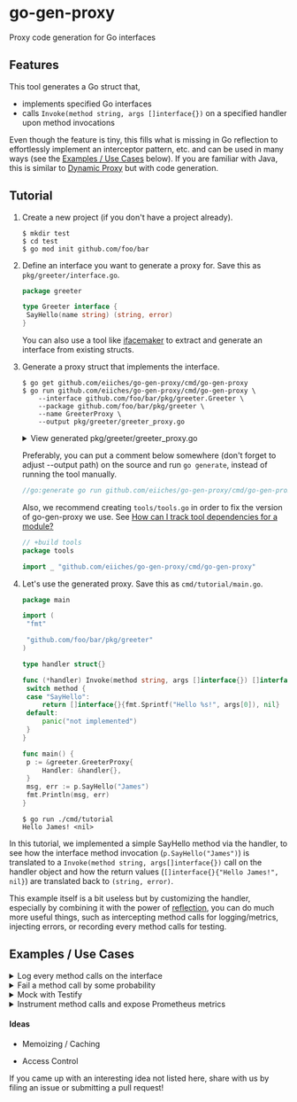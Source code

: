 go-gen-proxy
============

Proxy code generation for Go interfaces

Features
--------

This tool generates a Go struct that,
* implements specified Go interfaces
* calls `Invoke(method string, args []interface{})` on a specified handler upon method invocations

Even though the feature is tiny, this fills what is missing in Go reflection to effortlessly implement an interceptor pattern, etc. and can be used in many ways (see the [Examples / Use Cases](#examples--use-cases) below). If you are familiar with Java, this is similar to [Dynamic Proxy](https://docs.oracle.com/javase/8/docs/technotes/guides/reflection/proxy.html) but with code generation.

Tutorial
--------

1. Create a new project (if you don't have a project already).

   ```console
   $ mkdir test
   $ cd test
   $ go mod init github.com/foo/bar
   ```

2. Define an interface you want to generate a proxy for. Save this as `pkg/greeter/interface.go`.

   ```go
   package greeter
   
   type Greeter interface {
   	SayHello(name string) (string, error)
   }
   ```

   You can also use a tool like [ifacemaker](https://github.com/vburenin/ifacemaker) to extract and generate an interface from existing structs.

3. Generate a proxy struct that implements the interface.

   ```console
   $ go get github.com/eiiches/go-gen-proxy/cmd/go-gen-proxy
   $ go run github.com/eiiches/go-gen-proxy/cmd/go-gen-proxy \
       --interface github.com/foo/bar/pkg/greeter.Greeter \
       --package github.com/foo/bar/pkg/greeter \
       --name GreeterProxy \
       --output pkg/greeter/greeter_proxy.go
   ```

   <details>
   <summary>View generated pkg/greeter/greeter_proxy.go</summary>
   <br />

   ```go
   // Code generated by go-gen-proxy; DO NOT EDIT.
   package greeter
   
   import (
   	"fmt"
   	"github.com/eiiches/go-gen-proxy/pkg/handler"
   )
   
   type GreeterProxy struct {
   	Handler handler.InvocationHandler
   }
   
   func (this *GreeterProxy) SayHello(arg0 string) (string, error) {
   	args := []interface{}{
   		arg0,
   	}
   
   	rets := this.Handler.Invoke("SayHello", args)
   
   	ret0, ok := rets[0].(string)
   	if rets[0] != nil && !ok {
   		panic(fmt.Sprintf("%+v is not a valid string value", rets[0]))
   	}
   	ret1, ok := rets[1].(error)
   	if rets[1] != nil && !ok {
   		panic(fmt.Sprintf("%+v is not a valid error value", rets[1]))
   	}
   
   	return ret0, ret1
   }
   ```

   </details>


   Preferably, you can put a comment below somewhere (don't forget to adjust --output path) on the source and run `go generate`, instead of running the tool manually.

   ```go
   //go:generate go run github.com/eiiches/go-gen-proxy/cmd/go-gen-proxy --interface github.com/foo/bar/pkg/greeter.Greeter --package github.com/foo/bar/pkg/greeter --name GreeterProxy --output pkg/greeter/greeter_proxy.go
   ```

   Also, we recommend creating `tools/tools.go` in order to fix the version of go-gen-proxy we use. See [How can I track tool dependencies for a module?](https://github.com/golang/go/wiki/Modules#how-can-i-track-tool-dependencies-for-a-module)

   ```go
   // +build tools
   package tools

   import _ "github.com/eiiches/go-gen-proxy/cmd/go-gen-proxy"
   ```

4. Let's use the generated proxy. Save this as `cmd/tutorial/main.go`.

   ```go
   package main
   
   import (
   	"fmt"
   
   	"github.com/foo/bar/pkg/greeter"
   )
   
   type handler struct{}
   
   func (*handler) Invoke(method string, args []interface{}) []interface{} {
   	switch method {
   	case "SayHello":
   		return []interface{}{fmt.Sprintf("Hello %s!", args[0]), nil}
   	default:
   		panic("not implemented")
   	}
   }
   
   func main() {
   	p := &greeter.GreeterProxy{
   		Handler: &handler{},
   	}
   	msg, err := p.SayHello("James")
   	fmt.Println(msg, err)
   }
   ```

   ```console
   $ go run ./cmd/tutorial
   Hello James! <nil>
   ```

In this tutorial, we implemented a simple SayHello method via the handler, to see how the interface method invocation (`p.SayHello("James")`) is translated to a `Invoke(method string, args[]interface{})` call on the handler object and how the return values (`[]interface{}{"Hello James!", nil}`) are translated back to `(string, error)`.

This example itself is a bit useless but by customizing the handler, especially by combining it with the power of [reflection](https://pkg.go.dev/reflect), you can do much more useful things, such as intercepting method calls for logging/metrics, injecting errors, or recording every method calls for testing.

Examples / Use Cases
--------------------

<details>
<summary>Log every method calls on the interface</summary>

<br />

```go
package main

import (
	"fmt"

	"github.com/eiiches/go-gen-proxy/examples"
	"github.com/eiiches/go-gen-proxy/pkg/interceptor"
	"github.com/foo/bar/pkg/greeter"
)

type GreeterImpl struct{}

func (this *GreeterImpl) SayHello(name string) (string, error) {
	return fmt.Sprintf("Hello %s!", name), nil
}

func main() {
	p := &greeter.GreeterProxy{
		Handler: &interceptor.InterceptingInvocationHandler{
			Delegate:    &GreeterImpl{},
			Interceptor: &examples.LoggingInterceptor{},
		},
	}
	msg, err := p.SayHello("James")
	fmt.Println(msg, err)
}
```

```console
$ go run .
ENTER: receiver = &{}, method = SayHello, args = [James]
EXIT: receiver = &{}, method = SayHello, args = [James], retvals = [Hello James! <nil>]
Hello James! <nil>
```

</details>

<details>
<summary>Fail a method call by some probability</summary>

<br />

```go
package main

import (
	"fmt"
	"math/rand"
	"time"

	"github.com/eiiches/go-gen-proxy/examples"
	"github.com/eiiches/go-gen-proxy/pkg/interceptor"
	"github.com/foo/bar/pkg/greeter"
)

type GreeterImpl struct{}

func (this *GreeterImpl) SayHello(name string) (string, error) {
	return fmt.Sprintf("Hello %s!", name), nil
}

func main() {
	r := rand.New(rand.NewSource(time.Now().UnixNano()))
	p := &greeter.GreeterProxy{
		Handler: &interceptor.InterceptingInvocationHandler{
			Delegate: &GreeterImpl{},
			Interceptor: &examples.ErrorInjectingInterceptor{
				Random:             r,
				FailureProbability: 0.5,
			},
		},
	}
	msg, err := p.SayHello("James")
	fmt.Println(msg, err)
}
```

```console
$ go run .
Hello James! <nil>
$ go run .
 injected error
```

</details>

<details>
<summary>Mock with Testify</summary>

<br />

```go
package main

import (
	"fmt"

	"github.com/foo/bar/pkg/greeter"
	"github.com/stretchr/testify/mock"
)

type MockHandler struct {
	mock.Mock
}

func (this *MockHandler) Invoke(method string, args []interface{}) []interface{} {
	return this.Mock.MethodCalled(method, args...)
}

func main() {
	mock := &MockHandler{}
	p := &greeter.GreeterProxy{
		Handler: mock,
	}
	mock.On("SayHello", "James").Return("Hello James!", nil)

	msg, err := p.SayHello("James")
	fmt.Println(msg, err)
}
```

```console
$ go run .
Hello James! <nil>
```

</details>

<details>
<summary>Instrument method calls and expose Prometheus metrics</summary>

<br />

```go
package main

import (
	"fmt"
	"log"
	"math/rand"
	"net/http"
	"reflect"
	"time"

	"github.com/eiiches/go-gen-proxy/pkg/interceptor"
	"github.com/foo/bar/pkg/greeter"
	"github.com/prometheus/client_golang/prometheus"
	"github.com/prometheus/client_golang/prometheus/promhttp"
)

// Interceptor

type PrometheusInterceptor struct {
	CallDurations *prometheus.HistogramVec

	CallsTotal      *prometheus.CounterVec
	CallErrorsTotal *prometheus.CounterVec
}

func NewPrometheusInterceptor(namespace string) *PrometheusInterceptor {
	return &PrometheusInterceptor{
		CallDurations: prometheus.NewHistogramVec(
			prometheus.HistogramOpts{
				Namespace: namespace,
				Name:      "call_duration_seconds",
				Help:      "time took to complete the method call",
				Buckets:   prometheus.DefBuckets,
			},
			[]string{"method"},
		),
		CallsTotal: prometheus.NewCounterVec(
			prometheus.CounterOpts{
				Namespace: namespace,
				Name:      "calls_total",
				Help:      "the number of total calls to the method. incremented before the actual method call.",
			},
			[]string{"method"},
		),
		CallErrorsTotal: prometheus.NewCounterVec(
			prometheus.CounterOpts{
				Namespace: namespace,
				Name:      "call_errors_total",
				Help:      "the number of total errors returned from the method. incremented after the method call is ended.",
			},
			[]string{"method"},
		),
	}
}

func (this *PrometheusInterceptor) RegisterTo(registerer prometheus.Registerer) {
	registerer.Register(this.CallDurations)
	registerer.Register(this.CallsTotal)
	registerer.Register(this.CallErrorsTotal)
}

func canReturnError(method reflect.Value) bool {
	if method.Type().NumOut() == 0 {
		return false
	}
	lastReturnType := method.Type().Out(method.Type().NumOut() - 1)
	return lastReturnType.Name() == "error" && lastReturnType.PkgPath() == ""
}

func (this *PrometheusInterceptor) Intercept(receiver interface{}, method string, args []interface{}, delegate func([]interface{}) []interface{}) []interface{} {
	r := reflect.ValueOf(receiver)
	m := r.MethodByName(method)

	this.CallsTotal.WithLabelValues(method).Inc()

	t0 := time.Now()

	rets := delegate(args)

	if canReturnError(m) && rets[m.Type().NumOut()-1] != nil {
		this.CallErrorsTotal.WithLabelValues(method).Inc()
	}

	seconds := time.Since(t0).Seconds()

	this.CallDurations.WithLabelValues(method).Observe(seconds)

	return rets
}

// Greeter

type GreeterImpl struct {
	Random *rand.Rand
}

func (this *GreeterImpl) SayHello(name string) (string, error) {
	nanos := this.Random.Float32() * float32(time.Second.Nanoseconds())
	time.Sleep(time.Duration(nanos * float32(time.Nanosecond)))
	if this.Random.Float32() < 0.5 {
		return "", fmt.Errorf("failed to say hello")
	}
	return fmt.Sprintf("Hello %s!", name), nil
}

func main() {
	r := rand.New(rand.NewSource(time.Now().UnixNano()))

	prom := NewPrometheusInterceptor("greeter")
	prom.RegisterTo(prometheus.DefaultRegisterer)

	p := &greeter.GreeterProxy{
		Handler: &interceptor.InterceptingInvocationHandler{
			Delegate:    &GreeterImpl{Random: r},
			Interceptor: prom,
		},
	}

	go func() {
		for {
			msg, err := p.SayHello("James")
			fmt.Println(msg, err)
			time.Sleep(1 * time.Second)
		}
	}()

	http.Handle("/metrics", promhttp.HandlerFor(
		prometheus.DefaultGatherer,
		promhttp.HandlerOpts{
			EnableOpenMetrics: true,
		},
	))
	log.Fatal(http.ListenAndServe("0.0.0.0:8080", nil))
}
```

```console
$ go run .
 failed to say hello
Hello James! <nil>
 failed to say hello
 failed to say hello
Hello James! <nil>
...
```

```console
$ curl -s localhost:8080/metrics | grep greeter
# HELP greeter_call_duration_seconds time took to complete the method call
# TYPE greeter_call_duration_seconds histogram
greeter_call_duration_seconds_bucket{method="SayHello",le="0.005"} 0
greeter_call_duration_seconds_bucket{method="SayHello",le="0.01"} 0
greeter_call_duration_seconds_bucket{method="SayHello",le="0.025"} 0
greeter_call_duration_seconds_bucket{method="SayHello",le="0.05"} 0
greeter_call_duration_seconds_bucket{method="SayHello",le="0.1"} 0
greeter_call_duration_seconds_bucket{method="SayHello",le="0.25"} 2
greeter_call_duration_seconds_bucket{method="SayHello",le="0.5"} 9
greeter_call_duration_seconds_bucket{method="SayHello",le="1"} 24
greeter_call_duration_seconds_bucket{method="SayHello",le="2.5"} 24
greeter_call_duration_seconds_bucket{method="SayHello",le="5"} 24
greeter_call_duration_seconds_bucket{method="SayHello",le="10"} 24
greeter_call_duration_seconds_bucket{method="SayHello",le="+Inf"} 24
greeter_call_duration_seconds_sum{method="SayHello"} 14.092818702
greeter_call_duration_seconds_count{method="SayHello"} 24
# HELP greeter_call_errors_total the number of total errors returned from the method. incremented after the method call is ended.
# TYPE greeter_call_errors_total counter
greeter_call_errors_total{method="SayHello"} 11
# HELP greeter_calls_total the number of total calls to the method. incremented before the actual method call.
# TYPE greeter_calls_total counter
greeter_calls_total{method="SayHello"} 24
```

</details>

#### Ideas


* Memoizing / Caching

* Access Control

If you came up with an interesting idea not listed here, share with us by filing an issue or submitting a pull request!
